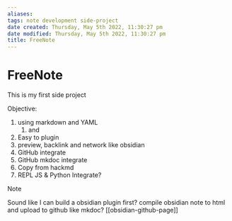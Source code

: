 ```yaml
---
aliases: 
tags: note development side-project 
date created: Thursday, May 5th 2022, 11:30:27 pm
date modified: Thursday, May 5th 2022, 11:30:27 pm
title: FreeNote
---
```


# FreeNote

This is my first side project

Objective: 
1. using markdown and YAML
	1. and
2. Easy to plugin
3. preview, backlink and network like obsidian
4. GitHub integrate
5. GitHub mkdoc integrate
6. Copy from hackmd
7. REPL JS & Python Integrate?

> [!Note]
> Sound like I can build a obsidian plugin first?
> compile obsidian note to html and upload to github like mkdoc?
> [[obsidian-github-page]]